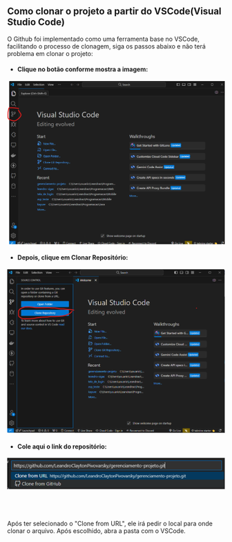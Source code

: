 <h2>Como clonar o projeto a partir do VSCode(Visual Studio Code)</h2>

O Github foi implementado como uma ferramenta base no VSCode, facilitando o processo de clonagem, siga os passos abaixo e não terá problema em clonar o projeto:


- <h4>Clique no botão conforme mostra a imagem:</h4>


<div align=center>
    <img src = "./img/clonegitVSCode.png" width=800px>
</div>


- <h4>Depois, clique em Clonar Repositório:</h4>


<div align=center>
    <img src = "./img/clonegitVSCode1.png" width=800px>
</div>


- <h4>Cole aqui o link do repositório:</h4>


<div align=center>
    <img src = "./img/clonegitVSCode2.png" width=800px>
</div>
<br><br><br><br>
Após ter selecionado o "Clone from URL", ele irá pedir o local para onde clonar o arquivo. Após escolhido, abra a pasta com o VSCode.
